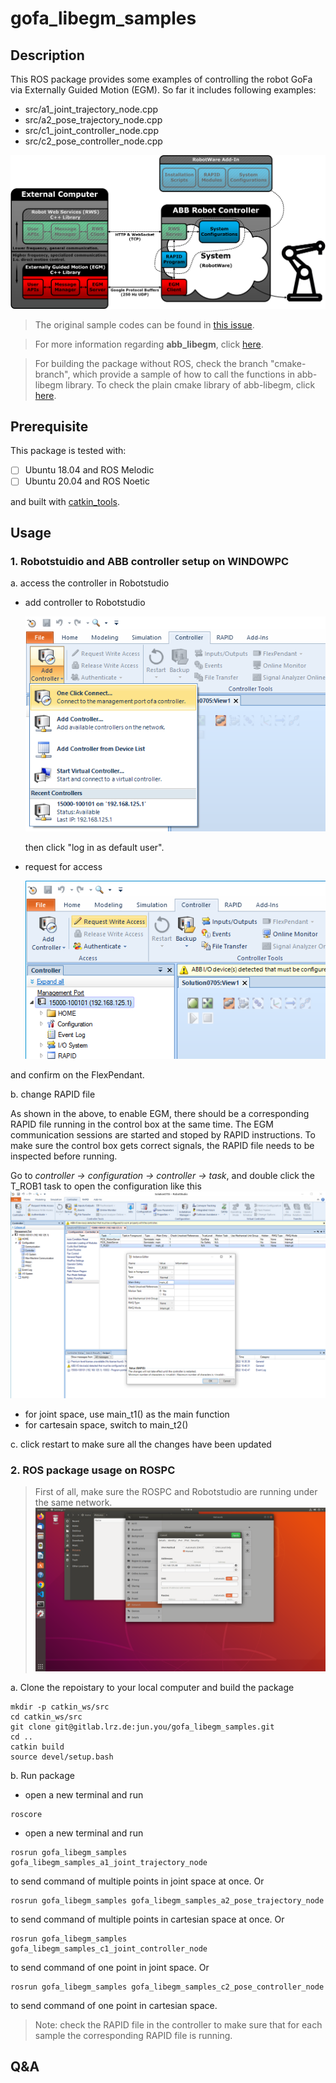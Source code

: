# gofa_libegm_samples

## Description
This ROS package provides some examples of controlling the robot GoFa via Externally Guided Motion (EGM). So far it includes following examples:
- src/a1_joint_trajectory_node.cpp
- src/a2_pose_trajectory_node.cpp
- src/c1_joint_controller_node.cpp
- src/c2_pose_controller_node.cpp

![egm](docs/image/egm_sketch.png)

> The original sample codes can be found in [this issue](https://github.com/ros-industrial/abb_libegm/issues/18). 

> For more information regarding **abb_libegm**, click [here](https://github.com/ros-industrial/abb_libegm).

> For building the package without ROS, check the branch "cmake-branch", which provide a sample of how to call the functions in abb-libegm library. To check the plain cmake library of abb-libegm, click [here](https://github.com/jontje/abb_libegm/tree/plain_cmake_draft).


## Prerequisite
This package is tested with:

- [ ] Ubuntu 18.04 and ROS Melodic
- [ ] Ubuntu 20.04 and ROS Noetic

and built with [catkin_tools](https://catkin-tools.readthedocs.io/en/latest/index.html).


## Usage

### 1. Robotstuidio and ABB controller setup on WINDOWPC
a. access the controller in Robotstudio
- add controller to Robotstudio

    ![Robotstudio1](docs/image/rs_1addcontroller.png)

    then click "log in as default user".
- request for access

    ![Robotstudio2](docs/image/rs_2access.png)

and confirm on the FlexPendant.

b. change RAPID file

As shown in the above, to enable EGM, there should be a corresponding RAPID file running in the control box at the same time. The EGM communication sessions are started and stoped by RAPID instructions. To make sure the control box gets correct signals, the RAPID file needs to be inspected before running.

Go to *controller -> configuration -> controller -> task*, and double click the T_ROB1 task to open the configuration like this
    ![main](docs/image/rs_3main.png)
- for joint space, use main_t1() as the main function
- for cartesain space, switch to main_t2()  

c. click restart to make sure all the changes have been updated 

### 2. ROS package usage on ROSPC
> First of all, make sure the ROSPC and Robotstudio are running under the same network.
![ros ip configuratin](docs/image/ros_ipconfig.png)

a. Clone the repoistary to your local computer and build the package
```
mkdir -p catkin_ws/src
cd catkin_ws/src
git clone git@gitlab.lrz.de:jun.you/gofa_libegm_samples.git
cd ..
catkin build
source devel/setup.bash
```

b. Run package
- open a new terminal and run
``` 
roscore
```
- open a new terminal and run 
```
rosrun gofa_libegm_samples gofa_libegm_samples_a1_joint_trajectory_node 
```
to send command of multiple points in joint space at once.
Or
```
rosrun gofa_libegm_samples gofa_libegm_samples_a2_pose_trajectory_node 
```
to send command of multiple points in cartesian space at once. 
Or
```
rosrun gofa_libegm_samples gofa_libegm_samples_c1_joint_controller_node 
```
to send command of one point in joint space. 
Or
```
rosrun gofa_libegm_samples gofa_libegm_samples_c2_pose_controller_node 
```
to send command of one point in cartesian space. 



> Note: check the RAPID file in the controller to make sure that for each sample the corresponding RAPID file is running.




## Q&A

